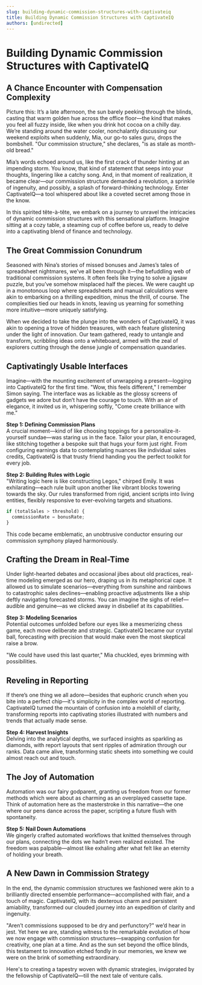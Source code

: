 ```yaml
---
slug: building-dynamic-commission-structures-with-captivateiq
title: Building Dynamic Commission Structures with CaptivateIQ
authors: [undirected]
---
```



# Building Dynamic Commission Structures with CaptivateIQ

## A Chance Encounter with Compensation Complexity

Picture this: It’s a late afternoon, the sun barely peeking through the blinds, casting that warm golden hue across the office floor—the kind that makes you feel all fuzzy inside, like when you drink hot cocoa on a chilly day. We’re standing around the water cooler, nonchalantly discussing our weekend exploits when suddenly, Mia, our go-to sales guru, drops the bombshell. "Our commission structure," she declares, "is as stale as month-old bread." 

Mia’s words echoed around us, like the first crack of thunder hinting at an impending storm. You know, that kind of statement that seeps into your thoughts, lingering like a catchy song. And, in that moment of realization, it became clear—our commission structure demanded a revolution, a sprinkle of ingenuity, and possibly, a splash of forward-thinking technology. Enter CaptivateIQ—a tool whispered about like a coveted secret among those in the know. 

In this spirited tête-à-tête, we embark on a journey to unravel the intricacies of dynamic commission structures with this sensational platform. Imagine sitting at a cozy table, a steaming cup of coffee before us, ready to delve into a captivating blend of finance and technology. 

## The Great Commission Conundrum

Seasoned with Nina’s stories of missed bonuses and James’s tales of spreadsheet nightmares, we’ve all been through it—the befuddling web of traditional commission systems. It often feels like trying to solve a jigsaw puzzle, but you’ve somehow misplaced half the pieces. We were caught up in a monotonous loop where spreadsheets and manual calculations were akin to embarking on a thrilling expedition, minus the thrill, of course. The complexities tied our heads in knots, leaving us yearning for something more intuitive—more uniquely satisfying.

When we decided to take the plunge into the wonders of CaptivateIQ, it was akin to opening a trove of hidden treasures, with each feature glistening under the light of innovation. Our team gathered, ready to untangle and transform, scribbling ideas onto a whiteboard, armed with the zeal of explorers cutting through the dense jungle of compensation quandaries.

## Captivatingly Usable Interfaces

Imagine—with the mounting excitement of unwrapping a present—logging into CaptivateIQ for the first time. "Wow, this feels different," I remember Simon saying. The interface was as lickable as the glossy screens of gadgets we adore but don’t have the courage to touch. With an air of elegance, it invited us in, whispering softly, "Come create brilliance with me."

**Step 1: Defining Commission Plans**  
A crucial moment—kind of like choosing toppings for a personalize-it-yourself sundae—was staring us in the face. Tailor your plan, it encouraged, like stitching together a bespoke suit that hugs your form just right. From configuring earnings data to contemplating nuances like individual sales credits, CaptivateIQ is that trusty friend handing you the perfect toolkit for every job.

**Step 2: Building Rules with Logic**  
"Writing logic here is like constructing Legos," chirped Emily. It was exhilarating—each rule built upon another like vibrant blocks towering towards the sky. Our rules transformed from rigid, ancient scripts into living entities, flexibly responsive to ever-evolving targets and situations.

```javascript
if (totalSales > threshold) {
  commissionRate = bonusRate;
}
```

This code became emblematic, an unobtrusive conductor ensuring our commission symphony played harmoniously.

## Crafting the Dream in Real-Time

Under light-hearted debates and occasional jibes about old practices, real-time modeling emerged as our hero, draping us in its metaphorical cape. It allowed us to simulate scenarios—everything from sunshine and rainbows to catastrophic sales declines—enabling proactive adjustments like a ship deftly navigating forecasted storms. You can imagine the sighs of relief—audible and genuine—as we clicked away in disbelief at its capabilities.

**Step 3: Modeling Scenarios**  
Potential outcomes unfolded before our eyes like a mesmerizing chess game, each move deliberate and strategic. CaptivateIQ became our crystal ball, forecasting with precision that would make even the most skeptical raise a brow.

"We could have used this last quarter," Mia chuckled, eyes brimming with possibilities.

## Reveling in Reporting

If there’s one thing we all adore—besides that euphoric crunch when you bite into a perfect chip—it's simplicity in the complex world of reporting. CaptivateIQ turned the mountain of confusion into a molehill of clarity, transforming reports into captivating stories illustrated with numbers and trends that actually made sense.

**Step 4: Harvest Insights**  
Delving into the analytical depths, we surfaced insights as sparkling as diamonds, with report layouts that sent ripples of admiration through our ranks. Data came alive, transforming static sheets into something we could almost reach out and touch.

## The Joy of Automation

Automation was our fairy godparent, granting us freedom from our former methods which were about as charming as an overplayed cassette tape. Think of automation here as the masterstroke in this narrative—the one where our pens dance across the paper, scripting a future flush with spontaneity.

**Step 5: Nail Down Automations**  
We gingerly crafted automated workflows that knitted themselves through our plans, connecting the dots we hadn’t even realized existed. The freedom was palpable—almost like exhaling after what felt like an eternity of holding your breath.

## A New Dawn in Commission Strategy

In the end, the dynamic commission structures we fashioned were akin to a brilliantly directed ensemble performance—accomplished with flair, and a touch of magic. CaptivateIQ, with its dexterous charm and persistent amiability, transformed our clouded journey into an expedition of clarity and ingenuity.

"Aren’t commissions supposed to be dry and perfunctory?" we’d hear in jest. Yet here we are, standing witness to the remarkable evolution of how we now engage with commission structures—swapping confusion for creativity, one plan at a time. And as the sun set beyond the office blinds, this testament to innovation etched fondly in our memories, we knew we were on the brink of something extraordinary.

Here's to creating a tapestry woven with dynamic strategies, invigorated by the fellowship of CaptivateIQ—till the next tale of venture calls.